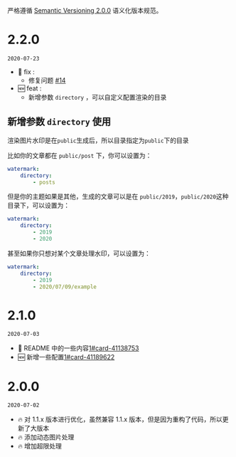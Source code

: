 严格遵循 [Semantic Versioning 2.0.0](http://semver.org/lang/zh-CN/) 语义化版本规范。

# 2.2.0

`2020-07-23`

-   🐛 fix :
    -   修复问题 [#14](https://github.com/SpiritLingPub/hexo-images-watermark/issues/14)
-   🆕 feat :
    -   新增参数 `directory` ，可以自定义配置渲染的目录

## 新增参数 `directory` 使用

渲染图片水印是在`public`生成后，所以目录指定为`public`下的目录

比如你的文章都在 `public/post` 下，你可以设置为：

```yml
watermark:
    directory:
        - posts
```

但是你的主题如果是其他，生成的文章可以是在 `public/2019`，`public/2020`这种目录下，可以设置为：

```yml
watermark:
    directory:
        - 2019
        - 2020
```

甚至如果你只想对某个文章处理水印，可以设置为：

```yml
watermark:
    directory:
        - 2019
        - 2020/07/09/example
```

# 2.1.0

`2020-07-03`

-   🧾 README 中的一些内容[1#card-41138753](https://github.com/SpiritLingPub/hexo-images-watermark/projects/1#card-41138753)
-   🆕 新增一些配置[1#card-41189622](https://github.com/SpiritLingPub/hexo-images-watermark/projects/1#card-41189622)

# 2.0.0

`2020-07-02`

-   🔥 对 1.1.x 版本进行优化，虽然兼容 1.1.x 版本，但是因为重构了代码，所以更新了大版本
-   🔥 添加动态图片处理
-   🔥 增加超限处理
